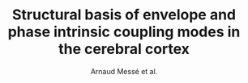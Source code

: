 ---
cat: ciel
subcat: midas
bestof: false
author: Arnaud Messé et al.
title: Structural basis of envelope and phase intrinsic coupling modes in the cerebral cortex
journal: NeuroImage
year: 2023
type: article
doi: 10.1016/j.neuroimage.2023.120212
---